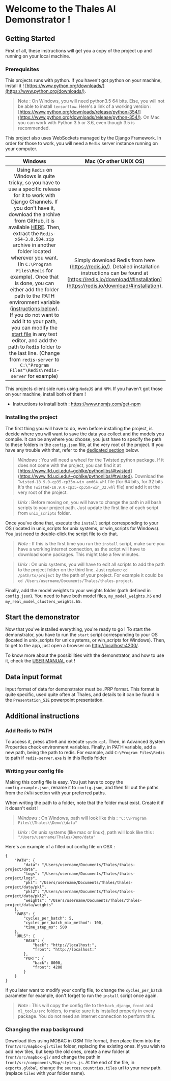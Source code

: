 # Welcome to the Thales AI Demonstrator !

## Getting Started

First of all, these instructions will get you a copy of the project up and running on your local machine.

### Prerequisites

This projects runs with python. If you haven't got python on your machine, install it ! [https://www.python.org/downloads/](https://www.python.org/downloads/).

> Note : On Windows, you will need python3.5 64 bits. Else, you will not be able to install `tensorflow`. Here's a link of a working version : [https://www.python.org/downloads/release/python-354/](https://www.python.org/downloads/release/python-354/). On Mac you can work with Python 3.5 or 3.6, even though 3.5 is recommended.

This project also uses WebSockets managed by the Django Framework. In order for those to work, you will need a `Redis` server instance running on your computer.

|                           Windows                           |                Mac (Or other UNIX OS)                |
| :---------------------------------------------------------: | :--------------------------------------------------: |
|  Using `Redis` on Windows is quite tricky, so you have to use a specific release for it to work with Django Channels. If you don't have it, download the archive from GitHub, it is available [HERE](https://github.com/MicrosoftArchive/redis/releases/tag/win-3.0.504). Then, extract the `Redis-x64-3.0.504.zip` archive in another folder located wherever you want. (In `C:\Program Files\Redis` for example). Once that is done, you can either add the folder path to the PATH environment variable ([instructions below](#add-redis-to-path)). If you do not want to add it to your path, you can modify the [start file](./win_scripts/start.bat) in any text editor, and add the path to `Redis` folder to the last line. (Change from `redis-server` to `C:\"Program Files"\Redis\redis-server` for example) | Simply download Redis from here (https://redis.io/). Detailed installation instructions can be found at [https://redis.io/download/#installation](https://redis.io/download/#installation). |

This projects client side runs using `NodeJS` and `NPM`. If you haven't got those on your machine, install both of them ! 
- Instructions to install both : https://www.npmjs.com/get-npm

### Installing the project

The first thing you will have to do, even before installing the project, is decide where you will want to save the data you collect and the models you compile.
It can be anywhere you choose, you just have to specify the path to these folders in the `config.json` file, at the very root of the project. If you have any trouble with that, refer to the [dedicated section](#writing-your-config-file) below.

> *Windows* : You will need a wheel for the Twisted python package. If it does not come with the project, you can find it at [https://www.lfd.uci.edu/~gohlke/pythonlibs/#twisted](https://www.lfd.uci.edu/~gohlke/pythonlibs/#twisted). Download the `Twisted-18.9.0-cp35-cp35m-win_amd64.whl` file (for 64 bits, for 32 bits it's the  `Twisted-18.9.0-cp35-cp35m-win_32.whl` file) and add it at the very root of the project.

> *Unix* : Before moving on, you will have to change the path in all bash scripts to your project path. Just update the first line of each script from `unix_scripts` folder.

Once you've done that, execute the `ìnstall` script corresponding to your OS (located in unix_scripts for unix systems, or win_scripts for Windows).
You just need to double-click the script file to do that. 

> *Note* : If this is the first time you run the `install` script, make sure you have a working internet connection, as the script will have to download some packages. This might take a few minutes.

> *Unix* : On unix systems, you will have to edit all scripts to add the path to the project folder on the third line. Just replace `cd /path/to/project` by the path of your project. For example it could be `cd /Users/username/Documents/Thales/thales-project`.

Finally, add the model weights to your weights folder (path defined in `config.json`). You need to have both model files, `my_model_weights.h5` and `my_real_model_clusters_weights.h5`.

## Start the demonstrator

Now that you've installed everything, you're ready to go !
To start the demonstrator, you have to run the `start` script corresponding to your OS (located in unix_scripts for unix systems, or win_scripts for Windows).
Then, to get to the app, just open a browser on [http://localhost:4200/](http://localhost:4200/).

To know more about the possibilities with the demonstrator, and how to use it, check the [USER MANUAL](./USER_MANUAL.md) out !

## Data input format

Input format of data for demonstrator must be .PRP format. This format is quite specific, used quite often at Thales, and details to it can be found in the `Presentation_SIE` powerpoint presentation.

## Additional instructions

### Add Redis to PATH

To access it, press `WIN+R` and execute `sysdm.cpl`. Then, in Advanced System Properties check environment variables. Finally, in PATH variable, add a new path, being the path to redis. For example, add `C:\Program Files\Redis` to path if `redis-server.exe` is in this Redis folder

### Writing your config file

Making this config file is easy. You just have to copy the `config.example.json`, rename it to `config.json`, and then fill out the paths from the `PATH` section with your preferred paths.

When writing the path to a folder, note that the folder must exist. Create it if it doesn't exist !

> *Windows* : On Windows, path will look like this : `"C:\\Program Files\\Thales\\Demo\\data"`

> *Unix* : On unix systems (like mac or linux), path will look like this : `"/Users/username/Thales/Demo/data"`

Here's an example of a filled out config file on OSX :

```
{
    "PATH": {
        "data": "/Users/username/Documents/Thales/thales-project/data",
        "logs": "/Users/username/Documents/Thales/thales-project/logs",
        "pkl": "/Users/username/Documents/Thales/thales-project/data/pkl",
        "pkl2": "/Users/username/Documents/Thales/thales-project/data/pkl2",
        "weights": "/Users/username/Documents/Thales/thales-project/data/weights"
    },
    "VARS": {
        "cycles_per_batch": 5,
        "cycles_per_batch_mix_method": 100,
        "time_step_ms": 500
    },
    "URLS": {
        "BASE": {
            "back": "http://localhost:",
            "front": "http://localhost:"
        },
        "PORT": {
            "back": 8000,
            "front": 4200
        }
    }
}
```

If you later want to modify your config file, to change the `cycles_per_batch` parameter for example, don't forget to run the `install` script once again.


> *Note* : This will copy the config file to the `back_django`, `front` and `ml_tools/src` folders, to make sure it is installed properly in every package. You do not need an internet connection to perform this.

### Changing the map background

Download tiles using MOBAC in OSM Tile format, then place them into the `front/src/mapbox-gl/tiles` folder, replacing the existing ones. If you wish to add new tiles, but keep the old ones, create a new folder at `front/src/mapbox-gl/` and change the path in `front/src/components/Map/styles.js`. At the end of the file, in `exports.global`, change the `sources.countries.tiles` url to your new path. (replace `tiles` with your folder name).